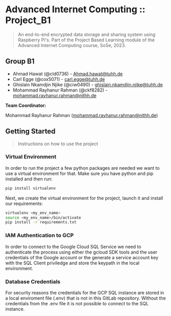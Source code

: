 # Advanced Internet Computing :: Project_B1

> An end-to-end encrypted data storage and sharing system using Raspberry Pi's. Part of the Project Based Learning module of the Advanced Internet Computing course, SoSe, 2023.

## Group B1

- Ahmad Hawat (@cld0736) - Ahmad.hawat@tuhh.de
- Carl Egge (@cox5071) - carl.egge@tuhh.de
- Ghislain Nkamdjin Njike (@ciw0490) - ghislain.nkamdjin.njike@tuhh.de
- Mohammad Rayhanur Rahman (@ckf8282) - mohammad.rayhanur.rahman@nithh.de

**Team Coordinator:**

Mohammad Rayhanur Rahman (mohammad.rayhanur.rahman@nithh.de)

## Getting Started

> Instructions on how to use the project

### Virtual Environment

In order to run the project a few python packages are needed we want to use a virtual environment for that.
Make sure you have python and pip installed and then run:

```bash
pip install virtualenv
```

Next, we create the virtual environment for the project, launch it and install our requirements:

```bash
virtualenv <my_env_name>
source <my_env_name>/bin/activate
pip install -r requirements.txt
```

### IAM Authentication to GCP

In order to connect to the Google Cloud SQL Service we need to authenticate the process using either the gcloud SDK tools and the user credentials of the Google account or the generate a service account key with the SQL Client priviledge and store the keypath in the local environment.

### Database Credentials

For security reasons the credentials for the GCP SQL instance are stored in a local enviroment file (.env) that is not in this GitLab repository.
Without the credentials from the .env file it is not possible to connect to the SQL instance.
